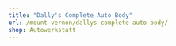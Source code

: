 ```yaml
---
title: "Dally's Complete Auto Body"
url: /mount-vernon/dallys-complete-auto-body/
shop: Autowerkstatt
---
```

